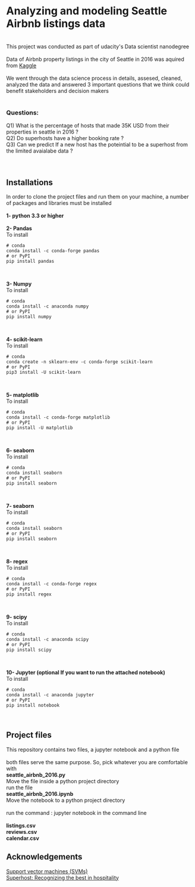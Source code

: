 # Analyzing and modeling Seattle Airbnb listings data
<br>
This project was conducted as part of udacity's Data scientist nanodegree
<br><br>
Data of Airbnb property listings in the city of Seattle in 2016 was aquired from <a href="https://www.kaggle.com/datasets/airbnb/seattle?rvi=1" target="blank">Kaggle</a>
<br><br>
We went through the data science process in details, assesed, cleaned, analyzed the data and answered 3 important questions that we think could benefit stakeholders and decision makers
<br><br>

### Questions:
Q1) What is the percentage of hosts that made 35K USD from their properties in seattle in 2016 ?  
Q2) Do superhosts have a higher booking rate ? 
<br>
Q3) Can we predict If a new host has the poteintial to be a superhost from the limited avaialabe data ?  
<br>
<br>

## Installations
In order to clone the project files and run them on your machine, a number of packages and libraries must be installed 
<br><br>
**1- python 3.3 or higher**
<br><br>
**2- Pandas**
<br>
  To install 
<br>
```
# conda
conda install -c conda-forge pandas
# or PyPI
pip install pandas
```
<br>

**3- Numpy**
<br>
  To install 
<br>
```
# conda
conda install -c anaconda numpy
# or PyPI
pip install numpy
```
<br>

**4- scikit-learn**
<br>
  To install 
<br>
```
# conda
conda create -n sklearn-env -c conda-forge scikit-learn
# or PyPI
pip3 install -U scikit-learn
```
<br>

**5- matplotlib**
<br>
  To install 
<br>
```
# conda
conda install -c conda-forge matplotlib
# or PyPI
pip install -U matplotlib
```
<br>

**6- seaborn**
<br>
  To install 
<br>
```
# conda
conda install seaborn
# or PyPI
pip install seaborn
```
<br>

**7- seaborn**
<br>
  To install 
<br>
```
# conda
conda install seaborn
# or PyPI
pip install seaborn
```
<br>

**8- regex**
<br>
  To install 
<br>
```
# conda
conda install -c conda-forge regex
# or PyPI
pip install regex
```
<br>

**9- scipy**
<br>
  To install 
<br>
```
# conda
conda install -c anaconda scipy
# or PyPI
pip install scipy
```
<br>

**10- Jupyter (optional If you want to run the attached notebook)**
<br>
  To install 
<br>
```
# conda
conda install -c anaconda jupyter
# or PyPI
pip install notebook
```
<br>

## Project files
This repository contains two files, a jupyter notebook and a python file
<br><br>
both files serve the same purpose. So, pick whatever you are comfortable with 
<br>
**seattle_airbnb_2016.py**
<br>
Move the file inside a python project directory
<br>
run the file
<br>
**seattle_airbnb_2016.ipynb**
<br>
Move the notebook to a python project directory
<br><br>
run the command : jupyter notebook in the command line 
<br><br>
**listings.csv**
<br>
**reviews.csv**
<br>
**calendar.csv**
<br>

## Acknowledgements
<a href="https://scikit-learn.org/stable/modules/svm.html">Support vector machines (SVMs)</a>
<br>
<a href="https://www.airbnb.com/e/superhost">Superhost: Recognizing the best in hospitality</a>
